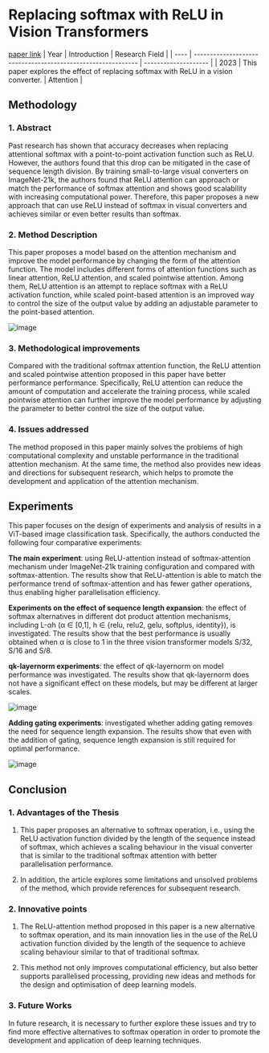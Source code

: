# Replacing softmax with ReLU in Vision Transformers
[paper link](https://arxiv.org/pdf/2309.08586) 
| Year | Introduction                                                         | Research Field                 |
| ---- | ------------------------------------------------------------ | -------------------- |
| 2023 | This paper explores the effect of replacing softmax with ReLU in a vision converter.          | Attention         |

## Methodology

### 1. Abstract
Past research has shown that accuracy decreases when replacing attentional softmax with a point-to-point activation function such as ReLU. However, the authors found that this drop can be mitigated in the case of sequence length division. By training small-to-large visual converters on ImageNet-21k, the authors found that ReLU attention can approach or match the performance of softmax attention and shows good scalability with increasing computational power. Therefore, this paper proposes a new approach that can use ReLU instead of softmax in visual converters and achieves similar or even better results than softmax.

### 2. Method Description 
This paper proposes a model based on the attention mechanism and improve the model performance by changing the form of the attention function. The model includes different forms of attention functions such as linear attention, ReLU attention, and scaled pointwise attention. Among them, ReLU attention is an attempt to replace softmax with a ReLU activation function, while scaled point-based attention is an improved way to control the size of the output value by adding an adjustable parameter to the point-based attention.

![image](https://github.com/user-attachments/assets/e2093177-bfb0-434f-8771-e2896a583e53)

### 3. Methodological improvements
Compared with the traditional softmax attention function, the ReLU attention and scaled pointwise attention proposed in this paper have better performance performance. Specifically, ReLU attention can reduce the amount of computation and accelerate the training process, while scaled pointwise attention can further improve the model performance by adjusting the parameter to better control the size of the output value.

### 4. Issues addressed 
The method proposed in this paper mainly solves the problems of high computational complexity and unstable performance in the traditional attention mechanism. At the same time, the method also provides new ideas and directions for subsequent research, which helps to promote the development and application of the attention mechanism.

## Experiments
This paper focuses on the design of experiments and analysis of results in a ViT-based image classification task. Specifically, the authors conducted the following four comparative experiments:

**The main experiment**: using ReLU-attention instead of softmax-attention mechanism under ImageNet-21k training configuration and compared with softmax-attention. The results show that ReLU-attention is able to match the performance trend of softmax-attention and has fewer gather operations, thus enabling higher parallelisation efficiency.

**Experiments on the effect of sequence length expansion**: the effect of softmax alternatives in different dot product attention mechanisms, including L-αh (α ∈ [0,1], h ∈ {relu, relu2, gelu, softplus, identity}), is investigated. The results show that the best performance is usually obtained when α is close to 1 in the three vision transformer models S/32, S/16 and S/8.

**qk-layernorm experiments**: the effect of qk-layernorm on model performance was investigated. The results show that qk-layernorm does not have a significant effect on these models, but may be different at larger scales.

![image](https://github.com/user-attachments/assets/c7675a54-7925-4d6b-be7b-4789c2b57308)

**Adding gating experiments**: investigated whether adding gating removes the need for sequence length expansion. The results show that even with the addition of gating, sequence length expansion is still required for optimal performance. 

![image](https://github.com/user-attachments/assets/0ffc2c1a-179f-431b-84af-2f30efe01a4a)

## Conclusion

### 1. Advantages of the Thesis
  1. This paper proposes an alternative to softmax operation, i.e., using the ReLU activation function divided by the length of the sequence instead of softmax, which achieves a scaling behaviour in the visual converter that is similar to the traditional softmax attention with better parallelisation performance.
  
  2. In addition, the article explores some limitations and unsolved problems of the method, which provide references for subsequent research.
 
### 2. Innovative points
  1. The ReLU-attention method proposed in this paper is a new alternative to softmax operation, and its main innovation lies in the use of the ReLU activation function divided by the length of the sequence to achieve scaling behaviour similar to that of traditional softmax.
  
  2. This method not only improves computational efficiency, but also better supports parallelised processing, providing new ideas and methods for the design and optimisation of deep learning models.

### 3. Future Works
In future research, it is necessary to further explore these issues and try to find more effective alternatives to softmax operation in order to promote the development and application of deep learning techniques.   
